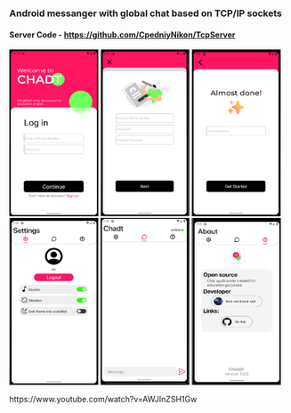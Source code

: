 ### Android messanger with global chat based on TCP/IP sockets
#### Server Code - https://github.com/CpedniyNikon/TcpServer

<p float="left">
    <img src="./AuthorizationUser.png" width="160" height="300">
    <img src="./Registration.png" width="160" height="300">
    <img src="./RegistrationNickname.png" width="160"  height="300">
    <img src="./SettingFragment.png" width="160"  height="300">
    <img src="./ChatFragment.png" width="160" height="300">
    <img src="./AboutFragment.png" width="160" height="300">
</p>
https://www.youtube.com/watch?v=AWJInZSH1Gw
